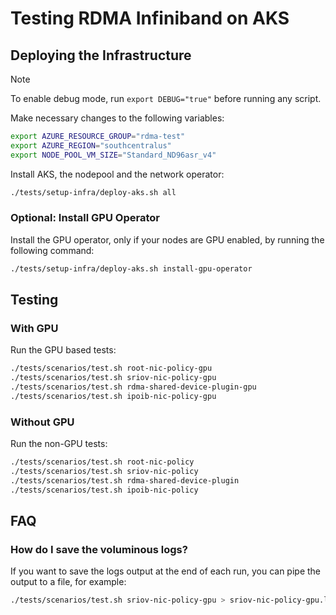 # Testing RDMA Infiniband on AKS

## Deploying the Infrastructure

> [!NOTE]
> To enable debug mode, run `export DEBUG="true"` before running any script.

Make necessary changes to the following variables:

```bash
export AZURE_RESOURCE_GROUP="rdma-test"
export AZURE_REGION="southcentralus"
export NODE_POOL_VM_SIZE="Standard_ND96asr_v4"
```

Install AKS, the nodepool and the network operator:

```bash
./tests/setup-infra/deploy-aks.sh all
```

### Optional: Install GPU Operator

Install the GPU operator, only if your nodes are GPU enabled, by running the following command:

```bash
./tests/setup-infra/deploy-aks.sh install-gpu-operator
```

## Testing

### With GPU

Run the GPU based tests:

```bash
./tests/scenarios/test.sh root-nic-policy-gpu
./tests/scenarios/test.sh sriov-nic-policy-gpu
./tests/scenarios/test.sh rdma-shared-device-plugin-gpu
./tests/scenarios/test.sh ipoib-nic-policy-gpu
```

### Without GPU

Run the non-GPU tests:

```bash
./tests/scenarios/test.sh root-nic-policy
./tests/scenarios/test.sh sriov-nic-policy
./tests/scenarios/test.sh rdma-shared-device-plugin
./tests/scenarios/test.sh ipoib-nic-policy
```

## FAQ

### How do I save the voluminous logs?

If you want to save the logs output at the end of each run, you can pipe the output to a file, for example:

```bash
./tests/scenarios/test.sh sriov-nic-policy-gpu > sriov-nic-policy-gpu.log 2>&1
```
